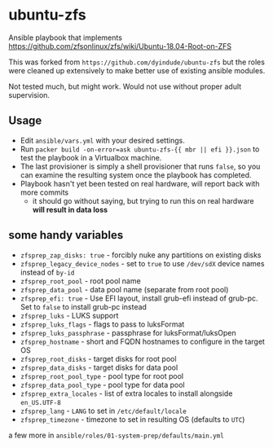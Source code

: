 # ubuntu-zfs
Ansible playbook that implements https://github.com/zfsonlinux/zfs/wiki/Ubuntu-18.04-Root-on-ZFS

This was forked from `https://github.com/dyindude/ubuntu-zfs` but the roles were
cleaned up extensively to make better use of existing ansible modules.

Not tested much, but might work. Would not use without proper adult supervision.

## Usage
- Edit `ansible/vars.yml` with your desired settings.
- Run `packer build -on-error=ask ubuntu-zfs-{{ mbr || efi }}.json` to test the playbook in a Virtualbox machine.
- The last provisioner is simply a shell provisioner that runs `false`, so you can examine the resulting system once the playbook has completed.
- Playbook hasn't yet been tested on real hardware, will report back with more commits
  - it should go without saying, but trying to run this on real hardware **will result in data loss**

## some handy variables
- `zfsprep_zap_disks: true` - forcibly nuke any partitions on existing disks
- `zfsprep_legacy_device_nodes` - set to `true` to use `/dev/sdX` device names instead of `by-id`
- `zfsprep_root_pool` - root pool name
- `zfsprep_data_pool` - data pool name (separate from root pool)
- `zfsprep_efi: true` - Use EFI layout, install grub-efi instead of grub-pc. Set to `false` to install grub-pc instead
- `zfsprep_luks` - LUKS support
- `zfsprep_luks_flags` - flags to pass to luksFormat
- `zfsprep_luks_passphrase` - passphrase for luksFormat/luksOpen
- `zfsprep_hostname` - short and FQDN hostnames to configure in the target OS
- `zfsprep_root_disks` - target disks for root pool
- `zfsprep_data_disks` - target disks for data pool
- `zfsprep_root_pool_type` - pool type for root pool
- `zfsprep_data_pool_type` - pool type for data pool
- `zfsprep_extra_locales` - list of extra locales to install alongside `en_US.UTF-8`
- `zfsprep_lang` - `LANG` to set in `/etc/default/locale`
- `zfsprep_timezone` - timezone to set in resulting OS (defaults to `UTC`)

a few more in `ansible/roles/01-system-prep/defaults/main.yml`
